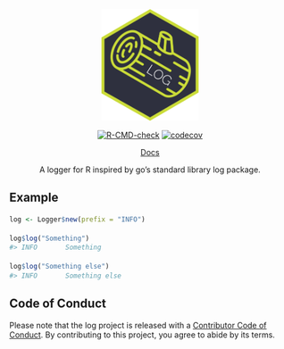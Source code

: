 
<!-- README.md is generated from README.Rmd. Please edit that file -->

<div align="center">

<img src="docs/log.png" height="200px" />

<!-- badges: start -->

[![R-CMD-check](https://github.com/devOpifex/log/workflows/R-CMD-check/badge.svg)](https://github.com/devOpifex/log/actions)
[![codecov](https://codecov.io/gh/devOpifex/log/branch/master/graph/badge.svg?token=AWAEDORHEU)](https://codecov.io/gh/devOpifex/log)
<!-- badges: end -->

[Docs](https://log.opifex.org)

A logger for R inspired by go’s standard library log package.

</div>

## Example

```r
log <- Logger$new(prefix = "INFO")

log$log("Something")
#> INFO       Something 

log$log("Something else")
#> INFO       Something else
```

## Code of Conduct

Please note that the log project is released with a [Contributor Code of
Conduct](https://contributor-covenant.org/version/2/0/CODE_OF_CONDUCT.html).
By contributing to this project, you agree to abide by its terms.
